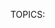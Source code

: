 TOPICS: <style>
AUTHORS: Alfred Myers; alfredmyers@github.com; github:alfredmyers
         ExE Boss; ExE-Boss@github.com; github:ExE-Boss
         Chris Mills; chrisdavidmills@mozilla.net; mdn:chrisdavidmills
         Tang Yun; ntutangyun@gmail.com; github:ntutangyun
         Sphinx; SphinxKnight@github.com; github:SphinxKnight
         Eric Shepherd; eshepherd@mozilla.com; github:a2sheppy
         Florian Scholz; fscholz@mozilla.net; mdn:fscholz
         Michael[tm] Smith; mike@w3.org; github:sideshowbarker
         PhistucK; phistuck@mozilla.net; mdn:phistuck
         Teoli; teoli@mozilla.net; mdn:teoli
         Sebastian Zartner; SebastianZ@github.com; github:SebastianZ
         Jérémie Patonnier; Jeremie@mozilla.net; mdn:Jeremie
         一丝; yisibl@mozilla.net; mdn:yisibl
         Karen Scarfone; kscarfone@mozilla.net; mdn:kscarfone
         Keiichi; ethertank@mozilla.net; mdn:ethertank
         Trevor Hobson; trevorhobson@github.com; github:trevorhobson
         Masahiko Imanaka; marsf@github.com; github:marsf
         Jonathan Wilsson; jwilsson@github.com; github:jwilsson

# `<style>`

The **HTML `<style>` element** contains style information for a document, or part of a document.
It contains CSS, which is applied to the contents of the document containing the `<style>` element.

The `<style>` element can be included inside the [`<head>`](/en/webfrontend/<head>) or [`<body>`](/en/webfrontend/<body>)
of the document, and the styles will still be applied, however it is recommended that you include your
styles in the [`<head>`](/en/webfrontend/<head>) for organizational purposes — it is a lot better to
separate your content from your presentation as much as possible. Even better, put your styles in
external stylesheets and apply them using [`<link>`](/en/webfrontend/<link>) elements.

If you include multiple `<style>` and [`<link>`](/en/webfrontend/<link>) elements in your document,
they will be applied to the DOM in the order they are included in the document — make sure you
include them in the correct order, to avoid unexpected cascade issues.

In the same manner as [`<link>`](/en/webfrontend/<link>) elements, `<style>` elements can include
media attributes that contain media queries, allowing you to selectively apply internal stylesheets
to your document depending on media features such as viewport width.

## Attributes

This element includes the [global attributes](/en/webfrontend/HTML_Global_Attributes).

| Attribute | Description |
| :-- | :-- |
| `type` | This attribute defines the styling language as a MIME type (charset should not be specified). This attribute is optional and defaults to `text/css` if it is not specified — there is very little reason to include this in modern web documents.
| `media` | This attribute defines which media the style should be applied to. Its value is a media query, which defaults to `all` if the attribute is missing.
| `nonce` | A cryptographic nonce (number used once) used to whitelist inline styles in a style-src Content-Security-Policy. The server must generate a unique nonce value each time it transmits a policy. It is critical to provide a nonce that cannot be guessed as bypassing a resource’s policy is otherwise trivial.
| `title` | This attribute specifies alternative style sheet sets.

## Styling with CSS

The `<style>` element itself has no visual representation, therefore it has no styling considerations.

## Examples

### A simple stylesheet

In the following example, we apply a very simple stylesheet to a document:

```html
<!doctype html>
<html>
<head>
<style>
p {
  color: red;
}
</style>
</head>
<body>
  <p>This is my paragraph.</p>
</body>
</html>
```

### Multiple style elements

In this example we've included two `<style>` elements — notice how the conflicting declarations
in the later `<style>` element override those in the earlier one, if they have equal specificity.

```html
<!doctype html>
<html>
<head>
  <style>
  p {
    color: white;
    background-color: blue;
    padding: 5px;
    border: 1px solid black;
  }
  </style>
  <style>
  p {
    color: blue;
    background-color: yellow;
  }
  </style>
</head>
<body>
  <p>This is my paragraph.</p>
</body>
</html>
```

### Including a media query

In this example we build on the previous one, including a media attribute on the second `<style>`
element so it is only applied when the viewport is less than 500px in width.

```html
<!doctype html>
<html>
<head>
  <style>
    p {
      color: white;
      background-color: blue;
      padding: 5px;
      border: 1px solid black;
    }
  </style>
  <style media="all and (max-width: 500px)">
    p {
      color: blue;
      background-color: yellow;
    }
  </style>
</head>
<body>
  <p>This is my paragraph.</p>
</body>
</html>
```

## Technical Summary

|  |  |
| :-- | :-- |
| **Content categories** | Metadata content, and if the `scoped` attribute is present: flow content. |
| **Permitted content** | Text content matching the `type` attribute, that is `text/css`. |
| **Tag omission** | Neither tag is omissible. |
| **Permitted parents** | Any element that accepts metadata content. |
| **Permitted ARIA roles** | None |
| **DOM interface** | `HTMLStyleElement` |
